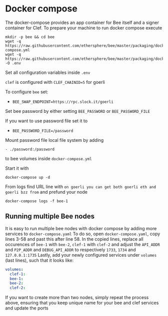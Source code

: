 # Docker compose

The docker-compose provides an app container for Bee itself and a signer container for Clef.
To prepare your machine to run docker compose execute
```
mkdir -p bee && cd bee
wget -q https://raw.githubusercontent.com/ethersphere/bee/master/packaging/docker/docker-compose.yml
wget -q https://raw.githubusercontent.com/ethersphere/bee/master/packaging/docker/env -O .env
```
Set all configuration variables inside `.env`

`clef` is configured with `CLEF_CHAINID=5` for goerli

To configure `bee` set:
- `BEE_SWAP_ENDPOINT=https://rpc.slock.it/goerli`

Set bee password by either setting `BEE_PASSWORD` or `BEE_PASSWORD_FILE`

If you want to use password file set it to
- `BEE_PASSWORD_FILE=/password`

Mount password file local file system by adding
```
- ./password:/password
```
to bee volumes inside `docker-compose.yml`

Start it with
```
docker-compose up -d
```

From logs find URL line with `on goerli you can get both goerli eth and goerli bzz from` and prefund your node
```
docker-compose logs -f bee-1
```

## Running multiple Bee nodes
It is easy to run multiple bee nodes with docker compose by adding more services to `docker-compose.yaml`
To do so, open `docker-compose.yaml`, copy lines 3-58 and past this after line 58.
In the copied lines, replace all occurences of `bee-1` with `bee-2`, `clef-1` with `clef-2` and adjust the `API_ADDR` and `P2P_ADDR` and `DEBUG_API_ADDR` to respectively `1733`, `1734` and `127.0.0.1:1735`
Lastly, add your newly configured services under `volumes` (last lines), such that it looks like:
```yaml
volumes:
  clef-1:
  bee-1:
  bee-2:
  clef-2:
```

If you want to create more than two nodes, simply repeat the process above, ensuring that you keep unique name for your bee and clef services and update the ports